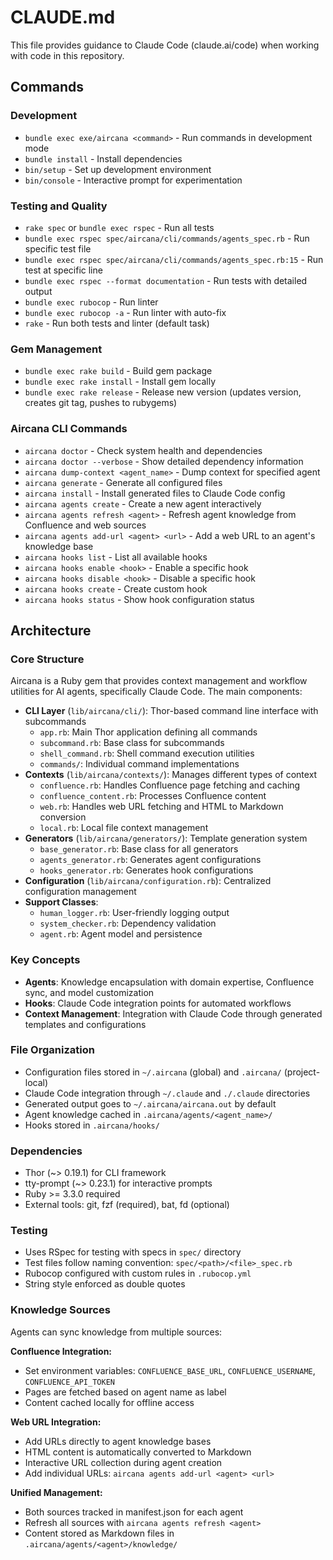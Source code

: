 # CLAUDE.md

This file provides guidance to Claude Code (claude.ai/code) when working with code in this repository.

## Commands

### Development
- `bundle exec exe/aircana <command>` - Run commands in development mode
- `bundle install` - Install dependencies
- `bin/setup` - Set up development environment
- `bin/console` - Interactive prompt for experimentation

### Testing and Quality
- `rake spec` or `bundle exec rspec` - Run all tests
- `bundle exec rspec spec/aircana/cli/commands/agents_spec.rb` - Run specific test file
- `bundle exec rspec spec/aircana/cli/commands/agents_spec.rb:15` - Run test at specific line
- `bundle exec rspec --format documentation` - Run tests with detailed output
- `bundle exec rubocop` - Run linter
- `bundle exec rubocop -a` - Run linter with auto-fix
- `rake` - Run both tests and linter (default task)

### Gem Management
- `bundle exec rake build` - Build gem package
- `bundle exec rake install` - Install gem locally
- `bundle exec rake release` - Release new version (updates version, creates git tag, pushes to rubygems)

### Aircana CLI Commands
- `aircana doctor` - Check system health and dependencies
- `aircana doctor --verbose` - Show detailed dependency information
- `aircana dump-context <agent_name>` - Dump context for specified agent
- `aircana generate` - Generate all configured files
- `aircana install` - Install generated files to Claude Code config
- `aircana agents create` - Create a new agent interactively
- `aircana agents refresh <agent>` - Refresh agent knowledge from Confluence and web sources
- `aircana agents add-url <agent> <url>` - Add a web URL to an agent's knowledge base
- `aircana hooks list` - List all available hooks
- `aircana hooks enable <hook>` - Enable a specific hook
- `aircana hooks disable <hook>` - Disable a specific hook
- `aircana hooks create` - Create custom hook
- `aircana hooks status` - Show hook configuration status

## Architecture

### Core Structure
Aircana is a Ruby gem that provides context management and workflow utilities for AI agents, specifically Claude Code. The main components:

- **CLI Layer** (`lib/aircana/cli/`): Thor-based command line interface with subcommands
  - `app.rb`: Main Thor application defining all commands
  - `subcommand.rb`: Base class for subcommands
  - `shell_command.rb`: Shell command execution utilities
  - `commands/`: Individual command implementations
- **Contexts** (`lib/aircana/contexts/`): Manages different types of context
  - `confluence.rb`: Handles Confluence page fetching and caching
  - `confluence_content.rb`: Processes Confluence content
  - `web.rb`: Handles web URL fetching and HTML to Markdown conversion
  - `local.rb`: Local file context management
- **Generators** (`lib/aircana/generators/`): Template generation system
  - `base_generator.rb`: Base class for all generators
  - `agents_generator.rb`: Generates agent configurations
  - `hooks_generator.rb`: Generates hook configurations
- **Configuration** (`lib/aircana/configuration.rb`): Centralized configuration management
- **Support Classes**:
  - `human_logger.rb`: User-friendly logging output
  - `system_checker.rb`: Dependency validation
  - `agent.rb`: Agent model and persistence

### Key Concepts
- **Agents**: Knowledge encapsulation with domain expertise, Confluence sync, and model customization
- **Hooks**: Claude Code integration points for automated workflows
- **Context Management**: Integration with Claude Code through generated templates and configurations

### File Organization
- Configuration files stored in `~/.aircana` (global) and `.aircana/` (project-local)
- Claude Code integration through `~/.claude` and `./.claude` directories
- Generated output goes to `~/.aircana/aircana.out` by default
- Agent knowledge cached in `.aircana/agents/<agent_name>/`
- Hooks stored in `.aircana/hooks/`

### Dependencies
- Thor (~> 0.19.1) for CLI framework
- tty-prompt (~> 0.23.1) for interactive prompts
- Ruby >= 3.3.0 required
- External tools: git, fzf (required), bat, fd (optional)

### Testing
- Uses RSpec for testing with specs in `spec/` directory
- Test files follow naming convention: `spec/<path>/<file>_spec.rb`
- Rubocop configured with custom rules in `.rubocop.yml`
- String style enforced as double quotes

### Knowledge Sources
Agents can sync knowledge from multiple sources:

**Confluence Integration:**
- Set environment variables: `CONFLUENCE_BASE_URL`, `CONFLUENCE_USERNAME`, `CONFLUENCE_API_TOKEN`
- Pages are fetched based on agent name as label
- Content cached locally for offline access

**Web URL Integration:**
- Add URLs directly to agent knowledge bases
- HTML content is automatically converted to Markdown
- Interactive URL collection during agent creation
- Add individual URLs: `aircana agents add-url <agent> <url>`

**Unified Management:**
- Both sources tracked in manifest.json for each agent
- Refresh all sources with `aircana agents refresh <agent>`
- Content stored as Markdown files in `.aircana/agents/<agent>/knowledge/`